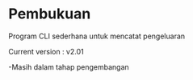 # Pembukuan
Program CLI sederhana untuk mencatat pengeluaran

Current version : v2.01

-Masih dalam tahap pengembangan

